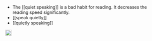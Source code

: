 
- The [[quiet speaking]] is a bad habit for reading. It decreases the reading speed significantly.
- [[speak quietly]]
- [[quietly speaking]]

<img src='https://scrapbox.io/api/pages/nishio/en/icon' alt='en.icon' height="19.5"/>